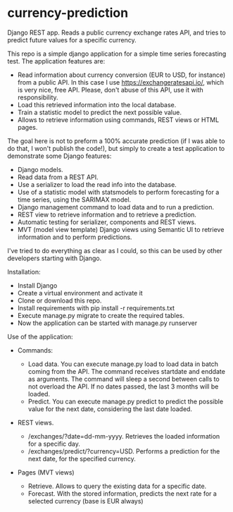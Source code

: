 # currency-prediction
Django REST app. Reads a public currency exchange rates API, and tries to predict future values for a specific currency.

This repo is a simple django application for a simple time series forecasting test. The application features are:

- Read information about currency conversion (EUR to USD, for instance) from a public API. In this case I use https://exchangeratesapi.io/, which is very nice, free API. Please, don't abuse of this API, use it with responsibility.
- Load this retrieved information into the local database.
- Train a statistic model to predict the next possible value.
- Allows to retrieve information using commands, REST views or HTML pages.

The goal here is not to preform a 100% accurate prediction (if I was able to do that, I won't publish the code!), but simply to create a test application to demonstrate some Django features:

- Django models.
- Read data from a REST API.
- Use a serializer to load the read info into the database.
- Use of a statistic model with statsmodels to perform forecasting for a time series, using the SARIMAX model.
- Django management command to load data and to run a prediction.
- REST view to retrieve information and to retrieve a prediction.
- Automatic testing for serializer, components and REST views.
- MVT (model view template) Django views using Semantic UI to retrieve information and to perform predictions.

I've tried to do everything as clear as I could, so this can be used by other developers starting with Django.

Installation:

- Install Django
- Create a virtual environment and activate it
- Clone or download this repo.
- Install requirements with pip install -r requirements.txt
- Execute manage.py migrate to create the required tables.
- Now the application can be started with manage.py runserver

Use of the application:

- Commands:
	- Load data. You can execute manage.py load to load data in batch coming from the API. The command receives startdate and enddate as arguments. The command will sleep a second between calls to not overload the API. If no dates passed, the last 3 months will be loaded.
	- Predict. You can execute manage.py predict to predict the possible value for the next date, considering the last date loaded.

- REST views.
	- /exchanges/?date=dd-mm-yyyy. Retrieves the loaded information for a specific day.
	- /exchanges/predict/?currency=USD. Performs a prediction for the next date, for the specified currency.

- Pages (MVT views)
	- Retrieve. Allows to query the existing data for a specific date.
	- Forecast. With the stored information, predicts the next rate for a selected currency (base is EUR always)
